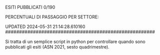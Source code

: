 ESITI PUBBLICATI 0/190 

PERCENTUALI DI PASSAGGIO PER SETTORE:

UPDATED 2024-05-31 21:14:28.610160
###################################################### 

Si tratta di un semplice script in python per controllare quando sono pubblicati gli esiti (ASN 2021, sesto quadrimestre).


